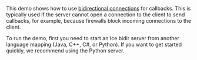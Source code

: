 This demo shows how to use [bidirectional connections][1] for callbacks.
This is typically used if the server cannot open a connection to the
client to send callbacks, for example, because firewalls block
incoming connections to the client.

To run the demo, first you need to start an Ice bidir server from
another language mapping (Java, C++, C#, or Python). If you want
to get started quickly, we recommend using the Python server.

[1]: https://doc.zeroc.com/display/Ice37/Bidirectional+Connections
